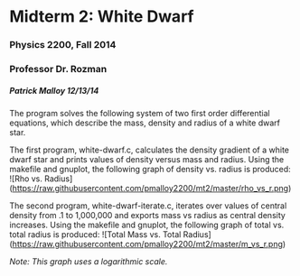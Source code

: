 # Midterm 2: White Dwarf
### Physics 2200, Fall 2014
### Professor Dr. Rozman
##### Patrick Malloy    12/13/14

 The program solves the following system of two 
 first order differential equations, which describe 
 the mass, density and radius of a white dwarf star.
 
 The first program, white-dwarf.c, calculates the density
 gradient of a white dwarf star and prints values of density
 versus mass and radius. Using the makefile and gnuplot, the 
 following graph of density vs. radius is produced:
 ![Rho vs. Radius]
 (https://raw.githubusercontent.com/pmalloy2200/mt2/master/rho_vs_r.png)

 The second program, white-dwarf-iterate.c, iterates over values of 
 central density from .1 to 1,000,000 and exports mass vs radius as 
 central density increases. Using the makefile and gnuplot, the 
 following graph of total vs. total radius is produced:
 ![Total Mass vs. Total Radius]
 (https://raw.githubusercontent.com/pmalloy2200/mt2/master/m_vs_r.png)
 
*Note: This graph uses a logarithmic scale.*
 
 
 
